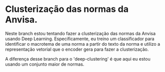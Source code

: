 # Clusterização das normas da Anvisa.

Neste branch estou tentando fazer a clusterização das normas da Anvisa usando Deep Learning. Especificamente, eu treino um classificador para identificar o macrotema de uma norma a partir do texto da norma e utilizo a representação vetorial que o encoder gera para fazer a clusterização.

A diferença desse branch para o 'deep-clustering' é que aqui eu estou usando um conjunto maior de normas.
